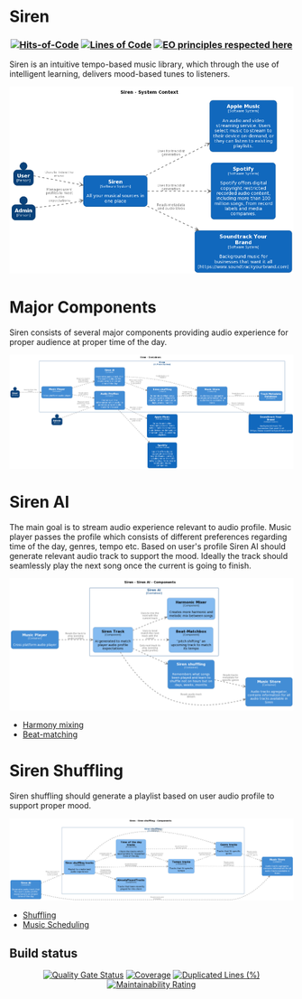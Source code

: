 # Siren

<h3 align="center">
   
  [![Hits-of-Code](https://hitsofcode.com/github/deniszhukovski/Siren?branch=main)](https://hitsofcode.com/github/deniszhukovski/Siren/view?branch=main)
  [![Lines of Code](https://sonarcloud.io/api/project_badges/measure?project=DenisZhukovski_Siren&metric=ncloc)](https://sonarcloud.io/summary/new_code?id=DenisZhukovski_Siren)
  [![EO principles respected here](https://www.elegantobjects.org/badge.svg)](https://www.elegantobjects.org)
 <!-- [![PDD status](https://www.0pdd.com/svg?name=deniszhukovski/webrequest.elegant)](https://www.0pdd.com/p?name=deniszhukovski/webrequest.elegant) -->
</h3>

Siren is an intuitive tempo-based music library, which through the use of intelligent learning, delivers mood-based tunes to listeners.

 ![Alt text](docs/Siren.Context.png?raw=true "Sirent Context")

# Major Components

Siren consists of several major components providing audio experience for proper audience at proper time of the day.

 ![Alt text](docs/Siren.Container.png?raw=true "Sirent Software System")

 # Siren AI

The main goal is to stream audio experience relevant to audio profile. Music player passes the profile which consists of different preferences regarding time of the day, genres, tempo etc. Based on user's profile Siren AI should generate relevant audio track to support the mood. Ideally the track should seamlessly play the next song once the current is going to finish.

![Alt text](docs/Siren.DJ.Component.png?raw=true "Sirent Software System")

- [Harmony mixing](docs/Harmony%20mixing.md)
- [Beat-matching](docs/Beat-matching%20algo.md)

# Siren Shuffling

Siren shuffling should generate a playlist based on user audio profile to support proper mood.

![Alt text](docs/Siren.SmatrShuffling.Component.png?raw=true "Sirent Smart Shuffling Tracks")

- [Shuffling](docs/Shuffling.md)
- [Music Scheduling](docs/Music%20Scheduling.md)

## Build status

<div align="center">
  
   [![Quality Gate Status](https://sonarcloud.io/api/project_badges/measure?project=DenisZhukovski_Siren&metric=alert_status)](https://sonarcloud.io/summary/new_code?id=DenisZhukovski_Siren)
   [![Coverage](https://sonarcloud.io/api/project_badges/measure?project=DenisZhukovski_Siren&metric=coverage)](https://sonarcloud.io/summary/new_code?id=DenisZhukovski_Siren)
   [![Duplicated Lines (%)](https://sonarcloud.io/api/project_badges/measure?project=DenisZhukovski_Siren&metric=duplicated_lines_density)](https://sonarcloud.io/summary/new_code?id=DenisZhukovski_Siren)
   [![Maintainability Rating](https://sonarcloud.io/api/project_badges/measure?project=DenisZhukovski_Siren&metric=sqale_rating)](https://sonarcloud.io/summary/new_code?id=DenisZhukovski_Siren)
</div>
